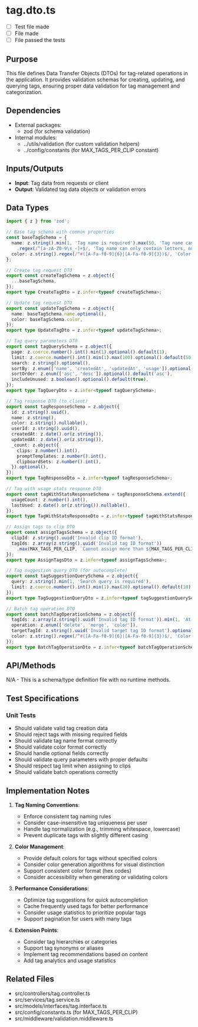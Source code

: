 # tag.dto.ts

- [ ] Test file made
- [ ] File made
- [ ] File passed the tests

## Purpose
This file defines Data Transfer Objects (DTOs) for tag-related operations in the application. It provides validation schemas for creating, updating, and querying tags, ensuring proper data validation for tag management and categorization.

## Dependencies
- External packages:
  - zod (for schema validation)
- Internal modules:
  - ../utils/validation (for custom validation helpers)
  - ../config/constants (for MAX_TAGS_PER_CLIP constant)

## Inputs/Outputs
- **Input**: Tag data from requests or client
- **Output**: Validated tag data objects or validation errors

## Data Types
```typescript
import { z } from 'zod';

// Base tag schema with common properties
const baseTagSchema = {
  name: z.string().min(1, 'Tag name is required').max(50, 'Tag name cannot exceed 50 characters')
    .regex(/^[a-zA-Z0-9\s_-]+$/, 'Tag name can only contain letters, numbers, spaces, hyphens, and underscores'),
  color: z.string().regex(/^#([A-Fa-f0-9]{6}|[A-Fa-f0-9]{3})$/, 'Color must be a valid hex color code').nullable().optional(),
};

// Create tag request DTO
export const createTagSchema = z.object({
  ...baseTagSchema,
});
export type CreateTagDto = z.infer<typeof createTagSchema>;

// Update tag request DTO
export const updateTagSchema = z.object({
  name: baseTagSchema.name.optional(),
  color: baseTagSchema.color,
});
export type UpdateTagDto = z.infer<typeof updateTagSchema>;

// Tag query parameters DTO
export const tagQuerySchema = z.object({
  page: z.coerce.number().int().min(1).optional().default(1),
  limit: z.coerce.number().int().min(1).max(100).optional().default(50),
  search: z.string().optional(),
  sortBy: z.enum(['name', 'createdAt', 'updatedAt', 'usage']).optional().default('name'),
  sortOrder: z.enum(['asc', 'desc']).optional().default('asc'),
  includeUnused: z.boolean().optional().default(true),
});
export type TagQueryDto = z.infer<typeof tagQuerySchema>;

// Tag response DTO (to client)
export const tagResponseSchema = z.object({
  id: z.string().uuid(),
  name: z.string(),
  color: z.string().nullable(),
  userId: z.string().uuid(),
  createdAt: z.date().or(z.string()),
  updatedAt: z.date().or(z.string()),
  _count: z.object({
    clips: z.number().int(),
    promptTemplates: z.number().int(),
    clipboardSets: z.number().int(),
  }).optional(),
});
export type TagResponseDto = z.infer<typeof tagResponseSchema>;

// Tag with usage stats response DTO
export const tagWithStatsResponseSchema = tagResponseSchema.extend({
  usageCount: z.number().int(),
  lastUsed: z.date().or(z.string()).nullable(),
});
export type TagWithStatsResponseDto = z.infer<typeof tagWithStatsResponseSchema>;

// Assign tags to clip DTO
export const assignTagsSchema = z.object({
  clipId: z.string().uuid('Invalid clip ID format'),
  tagIds: z.array(z.string().uuid('Invalid tag ID format'))
    .max(MAX_TAGS_PER_CLIP, `Cannot assign more than ${MAX_TAGS_PER_CLIP} tags to a clip`),
});
export type AssignTagsDto = z.infer<typeof assignTagsSchema>;

// Tag suggestion query DTO (for autocomplete)
export const tagSuggestionQuerySchema = z.object({
  query: z.string().min(1, 'Search query is required'),
  limit: z.coerce.number().int().min(1).max(20).optional().default(10),
});
export type TagSuggestionQueryDto = z.infer<typeof tagSuggestionQuerySchema>;

// Batch tag operation DTO
export const batchTagOperationSchema = z.object({
  tagIds: z.array(z.string().uuid('Invalid tag ID format')).min(1, 'At least one tag ID is required'),
  operation: z.enum(['delete', 'merge', 'color']),
  targetTagId: z.string().uuid('Invalid target tag ID format').optional(),
  color: z.string().regex(/^#([A-Fa-f0-9]{6}|[A-Fa-f0-9]{3})$/, 'Color must be a valid hex color code').nullable().optional(),
});
export type BatchTagOperationDto = z.infer<typeof batchTagOperationSchema>;
```

## API/Methods
N/A - This is a schema/type definition file with no runtime methods.

## Test Specifications
### Unit Tests
- Should validate valid tag creation data
- Should reject tags with missing required fields
- Should validate tag name format correctly
- Should validate color format correctly
- Should handle optional fields correctly
- Should validate query parameters with proper defaults
- Should respect tag limit when assigning to clips
- Should validate batch operations correctly

## Implementation Notes
1. **Tag Naming Conventions**:
   - Enforce consistent tag naming rules
   - Consider case-insensitive tag uniqueness per user
   - Handle tag normalization (e.g., trimming whitespace, lowercase)
   - Prevent duplicate tags with slightly different casing

2. **Color Management**:
   - Provide default colors for tags without specified colors
   - Consider color generation algorithms for visual distinction
   - Support consistent color format (hex codes)
   - Consider accessibility when generating or validating colors

3. **Performance Considerations**:
   - Optimize tag suggestions for quick autocompletion
   - Cache frequently used tags for better performance
   - Consider usage statistics to prioritize popular tags
   - Support pagination for users with many tags

4. **Extension Points**:
   - Consider tag hierarchies or categories
   - Support tag synonyms or aliases
   - Implement tag recommendations based on content
   - Add tag analytics and usage statistics

## Related Files
- src/controllers/tag.controller.ts
- src/services/tag.service.ts
- src/models/interfaces/tag.interface.ts
- src/config/constants.ts (for MAX_TAGS_PER_CLIP)
- src/middleware/validation.middleware.ts
